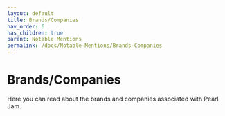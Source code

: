 ```yaml
---
layout: default
title: Brands/Companies
nav_order: 6
has_children: true
parent: Notable Mentions
permalink: /docs/Notable-Mentions/Brands-Companies
---
```


# Brands/Companies

Here you can read about the brands and companies associated with Pearl Jam.
